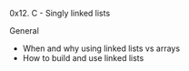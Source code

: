 0x12. C - Singly linked lists

General
- When and why using linked lists vs arrays
- How to build and use linked lists